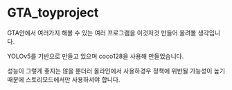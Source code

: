 # GTA_toyproject

GTA안에서 여러가지 해볼 수 있는 여러 프로그램을 이것저것 만들어 올려볼 생각입니다.

YOLOv5를 기반으로 만들고 있으며 coco128을 사용해 만들었습니다.

성능이 그렇게 좋지는 않을 뿐더러 올라인에서 사용하경우 정책에 위반될 가능성이 높기 때문에 스토리모드에서만 사용하셔야 합니다.
